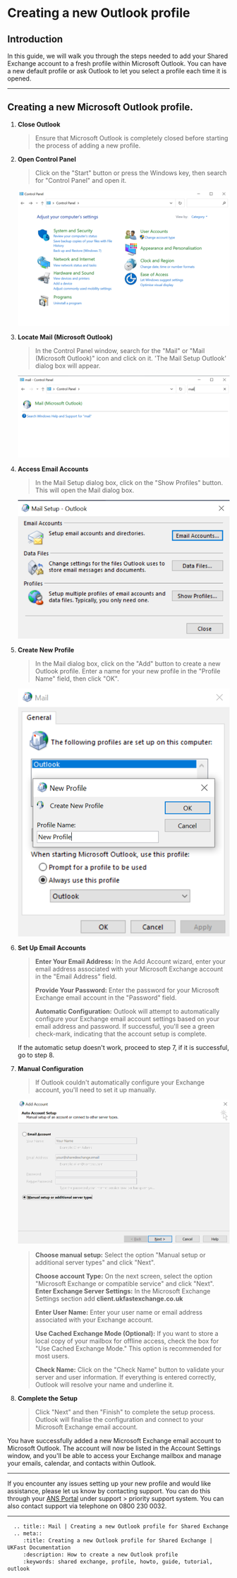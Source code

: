 # Creating a new Outlook profile

## Introduction

In this guide, we will walk you through the steps needed to add your Shared Exchange account to a fresh profile within Microsoft Outlook. You can have a new default profile or ask Outlook to let you select a profile each time it is opened.

---

## Creating a new Microsoft Outlook profile.

1. **Close Outlook**
    > Ensure that Microsoft Outlook is completely closed before starting the process of adding a new profile.

2. **Open Control Panel**
    > Click on the "Start" button or press the Windows key, then search for "Control Panel" and open it.


    ![Open Control Panel](files/createnewoutlookprofile/new-profile-001.png)

3. **Locate Mail (Microsoft Outlook)**
    > In the Control Panel window, search for the "Mail" or "Mail (Microsoft Outlook)" icon and click on it. 'The Mail Setup Outlook' dialog box will appear.

    ![Locate Mail](files/createnewoutlookprofile/new-profile-002.png)

4. **Access Email Accounts**
    > In the Mail Setup dialog box, click on the "Show Profiles" button. This will open the Mail dialog box.

    ![Access Email Accounts](files/createnewoutlookprofile/new-profile-003.png)

5. **Create New Profile**
    > In the Mail dialog box, click on the "Add" button to create a new Outlook profile. Enter a name for your new profile in the "Profile Name" field, then click "OK".

    ![Access Email Accounts](files/createnewoutlookprofile/new-profile-005.png)

6. **Set Up Email Accounts**

    > **Enter Your Email Address:** In the Add Account wizard, enter your email address associated with your Microsoft Exchange account in the "Email Address" field.
    >
    > **Provide Your Password:** Enter the password for your Microsoft Exchange email account in the "Password" field.
    >
    > **Automatic Configuration:** Outlook will attempt to automatically configure your Exchange email account settings based on your email address and password. If successful, you'll see a green check-mark, indicating that the account setup is complete.
    >
    If the automatic setup doesn't work, proceed to step 7, if it is successful, go to step 8.

8. **Manual Configuration**
    > If Outlook couldn't automatically configure your Exchange account, you'll need to set it up manually.

    ![Manual creation](files/createnewoutlookprofile/new-profile-007.png)

    > **Choose manual setup:** Select the option "Manual setup or additional server types" and click "Next".
    >
    > **Choose account Type:** On the next screen, select the option "Microsoft Exchange or compatible service" and click "Next".
    > **Enter Exchange Server Settings:** In the Microsoft Exchange Settings section add **client.ukfastexchange.co.uk**
    >
    > **Enter User Name:** Enter your user name or email address associated with your Exchange account.
    >
    > **Use Cached Exchange Mode (Optional):** If you want to store a local copy of your mailbox for offline access, check the box for "Use Cached Exchange Mode." This option is recommended for most users.
    >
    > **Check Name:** Click on the "Check Name" button to validate your server and user information. If everything is entered correctly, Outlook will resolve your name and underline it.

8. **Complete the Setup**
    > Click "Next" and then "Finish" to complete the setup process. Outlook will finalise the configuration and connect to your Microsoft Exchange email account.

You have successfully added a new Microsoft Exchange email account to Microsoft Outlook. The account will now be listed in the Account Settings window, and you'll be able to access your Exchange mailbox and manage your emails, calendar, and contacts within Outlook.

---

If you encounter any issues setting up your new profile and would like assistance, please let us know by contacting support. You can do this through your [ANS Portal](https://portal.ans.co.uk/login?url=dashboard&msg=6) under support > priority support system.
You can also contact support via telephone on 0800 230 0032.

---


```eval_rst
  .. title:: Mail | Creating a new Outlook profile for Shared Exchange
  .. meta::
     :title: Creating a new Outlook profile for Shared Exchange | UKFast Documentation
     :description: How to create a new Outlook profile
     :keywords: shared exchange, profile, howto, guide, tutorial, outlook
```
